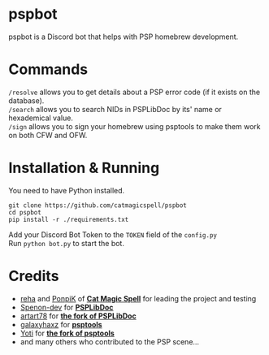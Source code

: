 # pspbot
pspbot is a Discord bot that helps with PSP homebrew development.<br/>
# Commands
`/resolve` allows you to get details about a PSP error code (if it exists on the database).<br/>
`/search` allows you to search NIDs in PSPLibDoc by its' name or hexademical value.<br/>
`/sign` allows you to sign your homebrew using psptools to make them work on both CFW and OFW. <br/>

# Installation & Running
You need to have Python installed.<br/>
```
git clone https://github.com/catmagicspell/pspbot
cd pspbot
pip install -r ./requirements.txt
```
Add your Discord Bot Token to the `TOKEN` field of the `config.py`<br/>
Run `python bot.py` to start the bot.

# Credits
- [reha](https://github.com/rreha) and [PonpiK](https://github.com/PonpiK) of **[Cat Magic Spell](https://github.com/catmagicspell)** for leading the project and testing<br/>
- [Spenon-dev](https://github.com/Spenon-dev) for **[PSPLibDoc](https://github.com/Spenon-dev/PSPLibDoc)**<br/>
- [artart78](https://github.com/artart78) for **[the fork of PSPLibDoc](https://github.com/artart78/PSPLibDoc)**<br/>
- [galaxyhaxz](https://github.com/galaxyhaxz) for **[psptools](https://github.com/galaxyhaxz/Infinity/commit/6de980d8fbcaad8bf7a1e7d48a3b476a55752088)**<br/>
- [Yoti](https://github.com/RealYoti) for **[the fork of psptools](https://github.com/Yoti/psp_pspident/tree/master/psptools)**<br/>
- and many others who contributed to the PSP scene...<br/>